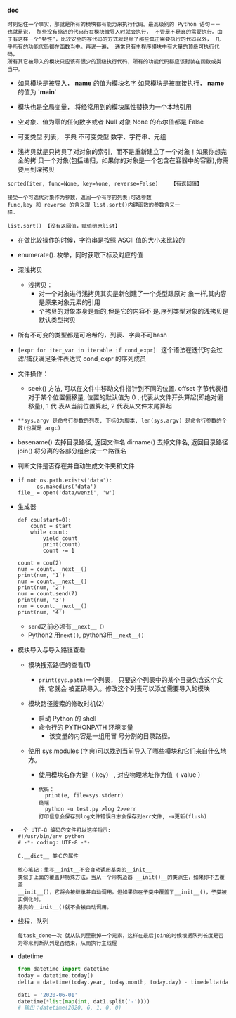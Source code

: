 __doc__

```
时刻记住一个事实，那就是所有的模块都有能力来执行代码。最高级别的 Python 语句－－
也就是说， 那些没有缩进的代码行在模块被导入时就会执行， 不管是不是真的需要执行。由
于有这样一个“特性”，比较安全的写代码的方式就是除了那些真正需要执行的代码以外， 几
乎所有的功能代码都在函数当中。再说一遍， 通常只有主程序模块中有大量的顶级可执行代码， 
所有其它被导入的模块只应该有很少的顶级执行代码，所有的功能代码都应该封装在函数或类
当中。 
```


- 如果模块是被导入， __name__ 的值为模块名字 
如果模块是被直接执行， __name__ 的值为 '__main__' 



- 模块也是全局变量， 将经常用到的模块属性替换为一个本地引用

- 空对象、值为零的任何数字或者 Null 对象 None 的布尔值都是 False

- 可变类型 列表， 字典 
不可变类型 数字、字符串、元组

- 浅拷贝就是只拷贝了对对象的索引，而不是重新建立了一个对象！如果你想完全的拷
贝一个对象(包括递归，如果你的对象是一个包含在容器中的容器),你需要用到深拷贝


```
sorted(iter, func=None, key=None, reverse=False)	【有返回值】

接受一个可迭代对象作为参数，返回一个有序的列表;可选参数
func,key 和 reverse 的含义跟 list.sort()内建函数的参数含义一
样. 

list.sort()	【没有返回值，赋值给原list】
```

- 在做比较操作的时候，字符串是按照 ASCII 值的大小来比较的
- enumerate().   枚举，同时获取下标及对应的值   



- 深浅拷贝
  - 浅拷贝：
    - 对一个对象进行浅拷贝其实是新创建了一个类型跟原对
      象一样,其内容是原来对象元素的引用
    - 个拷贝的对象本身是新的,但是它的内容不
      是.序列类型对象的浅拷贝是默认类型拷贝
  
- 所有不可变的类型都是可哈希的，列表、字典不可hash

-  `[expr for iter_var in iterable if cond_expr] `
  这个语法在迭代时会过滤/捕获满足条件表达式 cond_expr 的序列成员
  
- 文件操作：
  - seek() 方法, 可以在文件中移动文件指针到不同的位置. offset 
    字节代表相对于某个位置偏移量. 位置的默认值为 0 , 代表从文件开头算起(即绝对偏移量), 1 代
    表从当前位置算起, 2 代表从文件末尾算起
  
- `**sys.argv 是命令行参数的列表, 下标0为脚本, len(sys.argv) 是命令行参数的个数(也就是 argc)` 

- basename() 去掉目录路径, 返回文件名 
  dirname() 去掉文件名, 返回目录路径 
  join() 将分离的各部分组合成一个路径名
  
- 判断文件是否存在并自动生成文件夹和文件
  
- ``````
  if not os.path.exists('data'):
  		os.makedirs('data')
  file_ = open('data/wenzi', 'w')
  ``````

- 生成器

  ```
  def cou(start=0):
      count = start
      while count:
          yield count
          print(count)
          count -= 1
  
  count = cou(2)
  num = count.__next__()
  print(num, '1')
  num = count.__next__()
  print(num, '2')
  num = count.send(7)
  print(num, '3')
  num = count.__next__()
  print(num, '4')
  ```

  - `send`之前必须有`__next__（）`
  - Python2 用`next()`, python3用`__next__()`

- 模块导入与导入路径查看

  - 模块搜索路径的查看(1)

    -   `print(sys.path)`一个列表， 只要这个列表中的某个目录包含这个文件, 它就会
      被正确导入。修改这个列表可以添加需要导入的模块

  - 模块路径搜索的修改时机(2)

    - 启动 Python 的 shell 
    - 命令行的 PYTHONPATH 环境变量
      -  该变量的内容是一组用冒
        号分割的目录路径。

  - 使用 sys.modules (字典)可以找到当前导入了哪些模块和它们来自什么地方。

    - 使用模块名作为键（ key） , 对应物理地址作为值（ value ）

    - ```
      代码：
      	print(e, file=sys.stderr)
      终端
      	python -u test.py >log 2>>err
      打印信息会保存到log文件错误日志会保存到err文件, -u更新(flush)
      ```

- ```
  一个 UTF-8 编码的文件可以这样指示: 
  #!/usr/bin/env python 
  # -*- coding: UTF-8 -*-
  ```

  ```
  C.__dict__ 类Ｃ的属性
  ```

  ```
  核心笔记：重写__init__不会自动调用基类的__init__ 
  类似于上面的覆盖非特殊方法，当从一个带构造器 __init()__的类派生，如果你不去覆盖
  __init__()，它将会被继承并自动调用。但如果你在子类中覆盖了__init__()，子类被实例化时，
  基类的__init__()就不会被自动调用。
  ```

- 线程，队列

  ```
  每task_done一次 就从队列里删掉一个元素，这样在最后join的时候根据队列长度是否为零来判断队列是否结束，从而执行主线程
  ```

- datetime

  ```python
  from datetime import datetime
  today = datetime.today()
  delta = datetime(today.year, today.month, today.day) - timedelta(days=days)
  
  dat1 = '2020-06-01'
  datetime(*list(map(int, dat1.split('-'))))
  # 输出：datetime(2020, 6, 1, 0, 0)
  ```

  